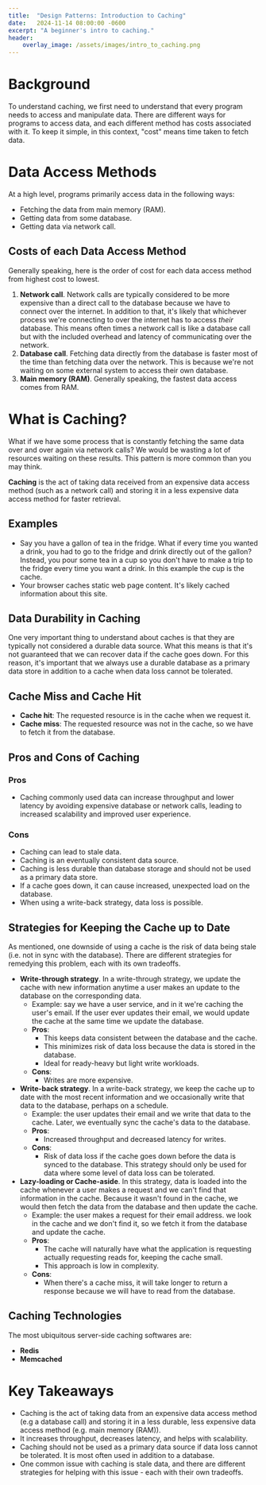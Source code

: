 ```yaml
---
title:  "Design Patterns: Introduction to Caching"
date:   2024-11-14 08:00:00 -0600
excerpt: "A beginner's intro to caching."
header:
    overlay_image: /assets/images/intro_to_caching.png
---
```

# Background
To understand caching, we first need to understand that every program needs to access and manipulate data. There are different ways for programs to access data, and each different method has costs associated with it. To keep it simple, in this context, "cost" means time taken to fetch data.

# Data Access Methods
At a high level, programs primarily access data in the following ways:
- Fetching the data from main memory (RAM).
- Getting data from some database.
- Getting data via network call.

## Costs of each Data Access Method
Generally speaking, here is the order of cost for each data access method from highest cost to lowest.
1. **Network call**. Network calls are typically considered to be more expensive than a direct call to the database because we have to connect over the internet. In addition to that, it's likely that whichever process we're connecting to over the internet has to access _their_ database. This means often times a network call is like a database call but with the included overhead and latency of communicating over the network.
2. **Database call**. Fetching data directly from the database is faster most of the time than fetching data over the network. This is because we're not waiting on some external system to access their own database.
3. **Main memory (RAM)**. Generally speaking, the fastest data access comes from RAM.

# What is Caching?
What if we have some process that is constantly fetching the same data over and over again via network calls? We would be wasting a lot of resources waiting on these results. This pattern is more common than you may think. 

**Caching** is the act of taking data received from an expensive data access method (such as a network call) and storing it in a less expensive data access method for faster retrieval. 

## Examples
- Say you have a gallon of tea in the fridge. What if every time you wanted a drink, you had to go to the fridge and drink directly out of the gallon? Instead, you pour some tea in a cup so you don't have to make a trip to the fridge every time you want a drink. In this example the cup is the cache. 
- Your browser caches static web page content. It's likely cached information about this site.

## Data Durability in Caching
One very important thing to understand about caches is that they are typically not considered a durable data source. What this means is that it's not guaranteed that we can recover data if the cache goes down. For this reason, it's important that we always use a durable database as a primary data store in addition to a cache when data loss cannot be tolerated. 

## Cache Miss and Cache Hit
- **Cache hit**: The requested resource is in the cache when we request it.
- **Cache miss**: The requested resource was not in the cache, so we have to fetch it from the database.

## Pros and Cons of Caching

### Pros
- Caching commonly used data can increase throughput and lower latency by avoiding expensive database or network calls, leading to increased scalability and improved user experience.

### Cons
- Caching can lead to stale data.
- Caching is an eventually consistent data source.
- Caching is less durable than database storage and should not be used as a primary data store.
- If a cache goes down, it can cause increased, unexpected load on the database.
- When using a write-back strategy, data loss is possible. 

## Strategies for Keeping the Cache up to Date
As mentioned, one downside of using a cache is the risk of data being stale (i.e. not in sync with the database). There are different strategies for remedying this problem, each with its own tradeoffs. 

- **Write-through strategy**. In a write-through strategy, we update the cache with new information anytime a user makes an update to the database on the corresponding data.
    - Example: say we have a user service, and in it we're caching the user's email. If the user ever updates their email, we would update the cache at the same time we update the database. 
    - **Pros**: 
        - This keeps data consistent between the database and the cache.
        - This minimizes risk of data loss because the data is stored in the database.
        - Ideal for ready-heavy but light write workloads.
    - **Cons**:
        - Writes are more expensive. 
- **Write-back strategy**. In a write-back strategy, we keep the cache up to date with the most recent information and we occasionally write that data to the database, perhaps on a schedule.
    - Example: the user updates their email and we write that data to the cache. Later, we eventually sync the cache's data to the database. 
    - **Pros**:
        - Increased throughput and decreased latency for writes.
    - **Cons**:
        - Risk of data loss if the cache goes down before the data is synced to the database. This strategy should only be used for data where some level of data loss can be tolerated. 
- **Lazy-loading or Cache-aside**. In this strategy, data is loaded into the cache whenever a user makes a request and we can't find that information in the cache. Because it wasn't found in the cache, we would then fetch the data from the database and then update the cache.
    - Example: the user makes a request for their email address. we look in the cache and we don't find it, so we fetch it from the database and update the cache.
    - **Pros**:
        - The cache will naturally have what the application is requesting actually requesting reads for, keeping the cache small.
        - This approach is low in complexity. 
    - **Cons**:
        - When there's a cache miss, it will take longer to return a response because we will have to read from the database. 

## Caching Technologies
The most ubiquitous server-side caching softwares are:
- **Redis**
- **Memcached** 

# Key Takeaways
- Caching is the act of taking data from an expensive data access method (e.g a database call) and storing it in a less durable, less expensive data access method (e.g. main memory (RAM)).
- It increases throughput, decreases latency, and helps with scalability. 
- Caching should not be used as a primary data source if data loss cannot be tolerated. It is most often used in addition to a database. 
- One common issue with caching is stale data, and there are different strategies for helping with this issue - each with their own tradeoffs.